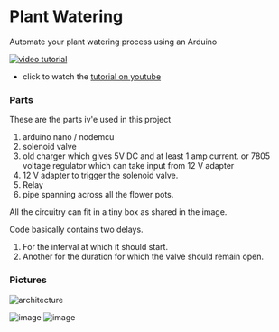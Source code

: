 # Plant Watering
Automate your plant watering process using an Arduino


[![video tutorial](https://img.youtube.com/vi/A6I3NKL1pUE/0.jpg)](https://www.youtube.com/watch?v=uC611JPQV-8)
- click to watch the [tutorial on youtube](https://www.youtube.com/watch?v=uC611JPQV-8)



### Parts
These are the parts iv'e used in this project

1. arduino nano / nodemcu
2. solenoid valve 
3. old charger which gives 5V DC and at least 1 amp current. or 7805 voltage regulator which can take input from 12 V adapter
4. 12 V adapter to trigger the solenoid valve.
5. Relay
6. pipe spanning across all the flower pots.

All the circuitry can fit in a tiny box as shared in the image.

Code basically contains two delays.

1. For the interval at which it should start. 
2. Another for the duration for which the valve should remain open.


### Pictures

![architecture](https://cloud.githubusercontent.com/assets/1287098/17440267/980af4aa-5b34-11e6-8754-a25d3d650878.png)

![image](https://cloud.githubusercontent.com/assets/4545441/25468829/1d6964d4-2b36-11e7-9fc6-dc04cef99697.jpeg)
![image](https://cloud.githubusercontent.com/assets/4545441/25468853/3596071a-2b36-11e7-8e28-a07c8832d37b.jpg)
